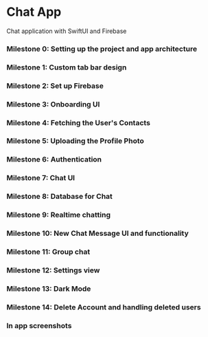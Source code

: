 # Chat App 
Chat application with SwiftUI and Firebase

### Milestone 0: Setting up the project and app architecture
### Milestone 1: Custom tab bar design
### Milestone 2: Set up Firebase 
### Milestone 3: Onboarding UI
### Milestone 4: Fetching the User's Contacts 
### Milestone 5: Uploading the Profile Photo 
### Milestone 6: Authentication 
### Milestone 7: Chat UI 
### Milestone 8: Database for Chat
### Milestone 9: Realtime chatting
### Milestone 10: New Chat Message UI and functionality
### Milestone 11: Group chat
### Milestone 12: Settings view 
### Milestone 13: Dark Mode
### Milestone 14: Delete Account and handling deleted users

### In app screenshots 
